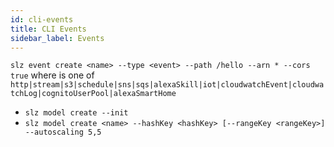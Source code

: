 ```yaml
---
id: cli-events
title: CLI Events
sidebar_label: Events
---
```


`slz event create <name> --type <event> --path /hello --arn * --cors true`
where <event> is one of `http|stream|s3|schedule|sns|sqs|alexaSkill|iot|cloudwatchEvent|cloudwatchLog|cognitoUserPool|alexaSmartHome`



- `slz model create --init`
- `slz model create <name> --hashKey <hashKey> [--rangeKey <rangeKey>] --autoscaling 5,5`
